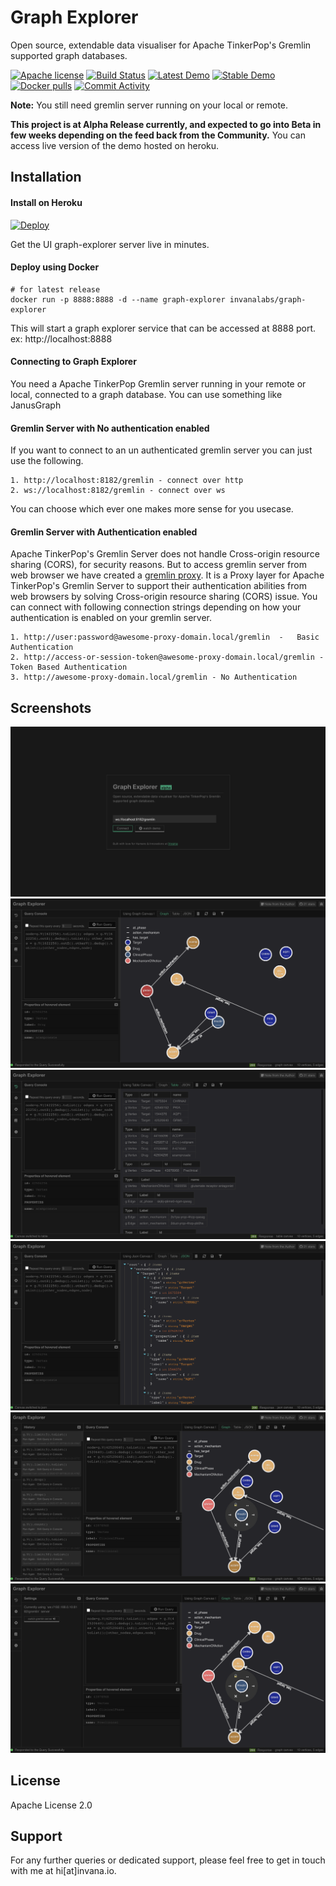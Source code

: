 # Graph Explorer

Open source, extendable data visualiser for Apache TinkerPop's Gremlin supported graph databases.

[![Apache license](https://img.shields.io/badge/license-Apache-blue.svg)](https://github.com/invanalabs/graph-explorer/blob/master/LICENSE) 
[![Build Status](https://travis-ci.org/invanalabs/graph-explorer.svg?branch=master)](https://travis-ci.org/invanalabs/graph-explorer)
[![Latest Demo](https://img.shields.io/badge/try%20demo-latest%20version-blue)](https://graph-explorer-edge.herokuapp.com)
[![Stable Demo](https://img.shields.io/badge/try%20demo-stable%20version-blue)](https://graph-explorer.herokuapp.com)
[![Docker pulls](https://img.shields.io/docker/pulls/invanalabs/graph-explorer)](https://hub.docker.com/r/invanalabs/graph-explorer)
[![Commit Activity](https://img.shields.io/github/commit-activity/m/invanalabs/graph-explorer)](https://github.com/invanalabs/graph-explorer/commits)

**Note:** You still need gremlin server running on your local or remote.

**This project is at Alpha Release currently, and expected 
to go into Beta in few weeks depending on the feed back
from the Community.** You can access live version of the demo hosted on heroku.


## Installation

#### Install on Heroku
[![Deploy](https://www.herokucdn.com/deploy/button.svg)](https://heroku.com/deploy?template=https://github.com/invanalabs/graph-explorer/tree/master)

Get the UI graph-explorer server live in minutes. 
 
#### Deploy using Docker

```shell script.
# for latest release
docker run -p 8888:8888 -d --name graph-explorer invanalabs/graph-explorer
```
This will start a graph explorer service that can be accessed at 8888 port. ex: http://localhost:8888 

#### Connecting to Graph Explorer

You need a Apache TinkerPop Gremlin server running in your remote or local, connected to a graph database.
You can use something like JanusGraph 

#### Gremlin Server with No authentication enabled 
If you want to connect to an un authenticated gremlin server you can just use the following. 

```shell script
1. http://localhost:8182/gremlin - connect over http
2. ws://localhost:8182/gremlin - connect over ws 
```

You can choose which ever one makes more sense for you usecase.

#### Gremlin Server with Authentication enabled
 
Apache TinkerPop's Gremlin Server does not handle Cross-origin resource sharing (CORS), for security
reasons. But to access gremlin server from web browser we have created a 
[gremlin proxy](https://github.com/invanalabs/gremlin-proxy). 
It is a Proxy layer for Apache TinkerPop's Gremlin Server to support their 
authentication abilities from web browsers by solving Cross-origin resource sharing (CORS) issue. 
You can connect with following connection strings depending on how your authentication is 
enabled on your gremlin server. 

```shell script
1. http://user:password@awesome-proxy-domain.local/gremlin  -   Basic Authentication
2. http://access-or-session-token@awesome-proxy-domain.local/gremlin - Token Based Authentication
3. http://awesome-proxy-domain.local/gremlin - No Authentication

```



## Screenshots
![1](./docs/screenshots/1.png)
![2](./docs/screenshots/2.png)
![3](./docs/screenshots/3.png)
![4](./docs/screenshots/4.png)
![5](./docs/screenshots/5.png)
![6](./docs/screenshots/6.png)


## License

Apache License 2.0

## Support 

For any further queries or dedicated support, please feel free to get in touch with me at hi[at]invana.io.
